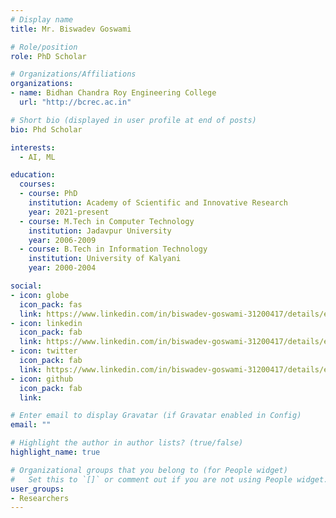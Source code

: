 ```yaml
---
# Display name
title: Mr. Biswadev Goswami

# Role/position
role: PhD Scholar

# Organizations/Affiliations
organizations:
- name: Bidhan Chandra Roy Engineering College
  url: "http://bcrec.ac.in"

# Short bio (displayed in user profile at end of posts)
bio: Phd Scholar

interests:
  - AI, ML

education:
  courses:
  - course: PhD
    institution: Academy of Scientific and Innovative Research
    year: 2021-present
  - course: M.Tech in Computer Technology
    institution: Jadavpur University
    year: 2006-2009
  - course: B.Tech in Information Technology
    institution: University of Kalyani
    year: 2000-2004

social:
- icon: globe
  icon_pack: fas
  link: https://www.linkedin.com/in/biswadev-goswami-31200417/details/education/
- icon: linkedin
  icon_pack: fab
  link: https://www.linkedin.com/in/biswadev-goswami-31200417/details/education/
- icon: twitter
  icon_pack: fab
  link: https://www.linkedin.com/in/biswadev-goswami-31200417/details/education/
- icon: github
  icon_pack: fab
  link:

# Enter email to display Gravatar (if Gravatar enabled in Config)
email: ""

# Highlight the author in author lists? (true/false)
highlight_name: true

# Organizational groups that you belong to (for People widget)
#   Set this to `[]` or comment out if you are not using People widget.
user_groups:
- Researchers
---
```


